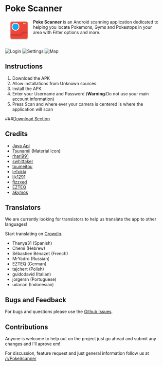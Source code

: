 # Poke Scanner

<a href="https://github.com/BrianEstrada/PokeScanner"><img src="https://github.com/BrianEstrada/PokeScanner/blob/master/app/src/main/res/mipmap-hdpi/ic_launcher.png?raw=true" align="left" hspace="10" vspace="0"></a>

**Poke Scanner** is an Android scanning application dedicated to helping you locate Pokemons, Gyms and Pokestops in your area with Filter options and more.

<br>

![Login](http://i.imgur.com/P3WECeA.png)
![Settings](http://i.imgur.com/ATj5r30.png)
![Map](http://i.imgur.com/57D7Ttn.png)


## Instructions
1. Download the APK
2. Allow installations from Unknown sources
3. Install the APK
4. Enter your Username and Password (**Warning**:Do not use your main account information)
5. Press Scan and where ever your camera is centered is where the application will scan

###[Download Section](https://github.com/BrianEstrada/PokeScanner/releases)


## Credits

- [Java Api](https://github.com/Grover-c13/PokeGOAPI-Java/)
- [Tsunamii](https://github.com/Tsunamii) (Material Icon)
- [rhari991](https://github.com/rhari991)
- [swhittaker](https://github.com/swhittaker)
- [toumeitou](https://github.com/toumeitou)
- [leTokki](https://github.com/leTokki)
- [ljk1291](https://github.com/ljk1291)
- [fizzxed](https://github.com/fizzxed)
- [EZTEQ](https://github.com/EZTEQ)
- [akymos](https://github.com/akymos)


## Translators

We are currently looking for translators to help us translate the app to other languages!

Start translating on [Crowdin](https://crowdin.com/project/poke-scanner). 

- Thanya31 (Spanish)
- Chemi (Hebrew)
- Sébastien Bénazet (French)
- MrYadro (Russian)
- EZTEQ (German)
- tajchert (Polish)
- guidodavid (Italian)
- jorgersn (Portuguese)
- udarian (Indonesian)


## Bugs and Feedback

For bugs and questions please use the [Github Issues](https://github.com/BrianEstrada/PokeScanner/issues).


## Contributions

Anyone is welcome to help out on the project just go ahead and submit any changes and I'll aprove em!

For discussion, feature request and just general information follow us at [/r/PokeScanner](https://www.reddit.com/r/PokeScanner)
